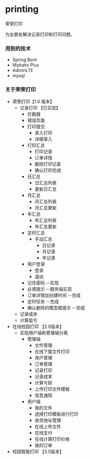 # printing
荣荣打印

为女朋友解决记录打印和打印问题。

### 用到的技术

* Spring Boot
* Mybatis Plus
* AdminLTE
* mysql

### 关于荣荣打印

* 荣荣打印【1.0 版本】
  * 记录打印 【已实现】
    * 拦截器
    * 错误页面
    * 打印提交
      * 录入打印
      * 详细录入
    * 打印汇总
      * 打印记录
      * 订单详情
      * 删除打印记录
      * 确认打印完成
    * 日汇总
      * 日汇总列表
      * 更新日汇总
    * 月汇总
      * 月汇总列表
      * 月汇总更新
    * 年汇总
      * 年汇总列表
      * 年汇总更新
    * 定时汇总
      * 手动汇总
        * 日记录
        * 月记录
        * 年记录
    * 用户登录
      * 登录
      * 退出
    * 记住密码 --实现
    * 必填提示  --服务端实现
    * 订单详情加创建时间   --完成
    * 定时任务  --完成
    * 确认删除的模态框提示  --完成
  * 记录成本
  * 计算盈亏
* 在线校园打印 【2.0版本】
  * 实现用户端和管理端分离
    * 管理端
      * 文件管理
      * 在线下载文件打印
      * 用户管理
      * 订单管理
      * 记录打印
      * 记录成本
      * 计算亏损
      * 上传打印文件模板
      * 信息通知
    * 用户端
      * 我的文件
      * 选择打印模板进行打印
      * 收货地址管理
      * 在线上传文件
      * 在线支付
      * 在线计算打印价格
      * 我的订单
* 校园智能打印 【3.0版本】
